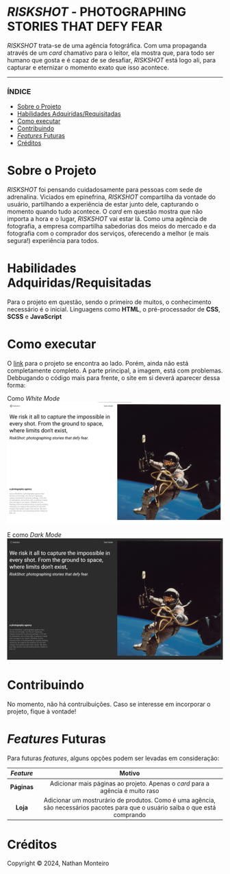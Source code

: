 # *RISKSHOT* - PHOTOGRAPHING STORIES THAT DEFY FEAR
*RISKSHOT* trata-se de uma agência fotográfica. Com uma propaganda através de um *card* chamativo para o leitor, ela mostra que, para todo ser humano que gosta e é capaz de se desafiar, *RISKSHOT* está logo ali, para capturar e eternizar o momento exato que isso acontece.

---

### ÍNDICE

* [Sobre o Projeto](#about)
* [Habilidades Adquiridas/Requisitadas](#abilities)
* [Como executar](#execute)
* [Contribuindo](#contribuition)
* [*Features* Futuras](#fut-feats)
* [Créditos](#credits)


<h1 id="about">Sobre o Projeto</h1>

<em>RISKSHOT</em> foi pensando cuidadosamente para pessoas com sede de adrenalina. Viciados em epinefrina, <em>RISKSHOT</em> compartilha da vontade do usuário, partilhando a experiência de estar junto dele, capturando o momento quando tudo acontece. O <em>card</em> em questão mostra que não importa a hora e o lugar, <em>RISKSHOT</em> vai estar lá. Como uma agência de fotografia, a empresa compartilha sabedorias dos meios do mercado e da fotografia com o comprador dos serviços, oferecendo a melhor (e mais segura!) experiência para todos.


<h1 id="abilities"> Habilidades Adquiridas/Requisitadas </h1>

Para o projeto em questão, sendo o primeiro de muitos, o conhecimento necessário é o inicial. Linguagens como <b>HTML</b>, o pré-processador de <b>CSS</b>, <b>SCSS</b> e <b>JavaScript</b></b>


<h1 id="execute"> Como executar </h1>

O <a href="https://riskshot.vercel.app/" target="_blank">link</a> para o projeto se encontra ao lado. Porém, ainda não está completamente completo. A parte principal, a imagem, está com problemas. Debbugando o código mais para frente, o site em si deverá aparecer dessa forma:

Como *White Mode*
![white-mode](https://github.com/nathanmontt/RISKSHOT/blob/main/src/assets/imgs/project-white-mode.png)

E como *Dark Mode*
![dark-mode](https://github.com/nathanmontt/RISKSHOT/blob/main/src/assets/imgs/project-dark-mode.png)


<h1 id="contribuition"> Contribuindo </h1>

No momento, não há contruibuições. Caso se interesse em incorporar o projeto, fique à vontade!


<h1 id="fut-feats"> <em>Features</em> Futuras </h1>

Para futuras <em>features</em>, alguns opções podem ser levadas em consideração:

*Feature* | Motivo
:---------: | :------:
**Páginas** | Adicionar mais páginas ao projeto. Apenas o *card* para a agência é muito raso
**Loja** | Adicionar um mostrurário de produtos. Como é uma agência, são necessários pacotes para que o usuário saiba o que está comprando

<h1 id="credits"> Créditos </h1>

Copyright © 2024, Nathan Monteiro
